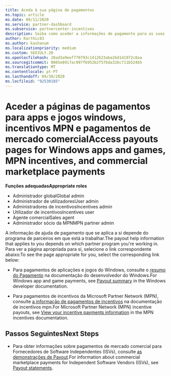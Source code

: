 ```yaml
---
title: Aceda à sua página de pagamentos
ms.topic: article
ms.date: 09/11/2020
ms.service: partner-dashboard
ms.subservice: partnercenter-incentives
description: Saiba como aceder a informações de pagamento para as suas aplicações e jogos Windows, incentivos MPN e pagamentos de marketplace comercial para fornecedores de software independentes.
author: Karthic83
ms.author: kashanum
ms.localizationpriority: medium
ms.custom: SEOJULY.20
ms.openlocfilehash: 28ad3a9eef770793c1412623aba2bd1d1972c8aa
ms.sourcegitcommit: 0005e8917ac997f6952b2f57bda326c711b524b5
ms.translationtype: MT
ms.contentlocale: pt-PT
ms.lasthandoff: 09/30/2020
ms.locfileid: "92530185"
---
```

# <a name="access-payouts-pages-for-windows-apps-and-games-mpn-incentives-and-commercial-marketplace-payments"></a><span data-ttu-id="fb975-103">Aceder a páginas de pagamentos para apps e jogos windows, incentivos MPN e pagamentos de mercado comercial</span><span class="sxs-lookup"><span data-stu-id="fb975-103">Access payouts pages for Windows apps and games, MPN incentives, and commercial marketplace payments</span></span>

<span data-ttu-id="fb975-104">**Funções adequadas**</span><span class="sxs-lookup"><span data-stu-id="fb975-104">**Appropriate roles**</span></span>

- <span data-ttu-id="fb975-105">Administrador global</span><span class="sxs-lookup"><span data-stu-id="fb975-105">Global admin</span></span>
- <span data-ttu-id="fb975-106">Administrador de utilizadores</span><span class="sxs-lookup"><span data-stu-id="fb975-106">User admin</span></span>
- <span data-ttu-id="fb975-107">Administradores de incentivos</span><span class="sxs-lookup"><span data-stu-id="fb975-107">Incentives admin</span></span>
- <span data-ttu-id="fb975-108">Utilizador de incentivos</span><span class="sxs-lookup"><span data-stu-id="fb975-108">Incentives user</span></span>
- <span data-ttu-id="fb975-109">Agente comercial</span><span class="sxs-lookup"><span data-stu-id="fb975-109">Sales agent</span></span>
- <span data-ttu-id="fb975-110">Administrador sócio da MPN</span><span class="sxs-lookup"><span data-stu-id="fb975-110">MPN partner admin</span></span>

<span data-ttu-id="fb975-111">A informação de ajuda de pagamento que se aplica a si depende do programa de parceiros em que está a trabalhar.</span><span class="sxs-lookup"><span data-stu-id="fb975-111">The payout help information that applies to you depends on which partner program you're working in.</span></span> <span data-ttu-id="fb975-112">Para ver a página apropriada para si, selecione o link correspondente abaixo:</span><span class="sxs-lookup"><span data-stu-id="fb975-112">To see the page appropriate for you, select the corresponding link below:</span></span>

- <span data-ttu-id="fb975-113">Para pagamentos de aplicações e jogos do Windows, consulte o [resumo do Pagamento](/windows/uwp/publish/payout-summary) na documentação do desenvolvedor do Windows.</span><span class="sxs-lookup"><span data-stu-id="fb975-113">For Windows app and game payments, see [Payout summary](/windows/uwp/publish/payout-summary) in the Windows developer documentation.</span></span>

- <span data-ttu-id="fb975-114">Para pagamentos de incentivos da Microsoft Partner Network (MPN), consulte [a informação de pagamentos de incentivos](understand-incentive-payouts.md) na documentação de incentivos mpn.</span><span class="sxs-lookup"><span data-stu-id="fb975-114">For Microsoft Partner Network (MPN) incentive payouts, see [View your incentive payments information](understand-incentive-payouts.md) in the MPN incentives documentation.</span></span>

## <a name="next-steps"></a><span data-ttu-id="fb975-115">Passos Seguintes</span><span class="sxs-lookup"><span data-stu-id="fb975-115">Next Steps</span></span>

- <span data-ttu-id="fb975-116">Para obter informações sobre pagamentos de mercado comercial para Fornecedores de Software Independentes (ISVs), consulte [as demonstrações de Payout](payout-statement.md).</span><span class="sxs-lookup"><span data-stu-id="fb975-116">For information about commercial marketplace payments for Independent Software Vendors (ISVs), see [Payout statements](payout-statement.md).</span></span>